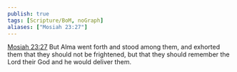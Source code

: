 ```yaml
---
publish: true
tags: [Scripture/BoM, noGraph]
aliases: ["Mosiah 23:27"]
---
```

[Mosiah 23:27](https://churchofjesuschrist.org/study/scriptures/bofm/mosiah/23?lang=eng&id=p27#p27) But Alma went forth and stood among them, and exhorted them that they should not be frightened, but that they should remember the Lord their God and he would deliver them.
